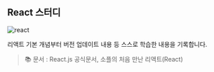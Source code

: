 ## React 스터디

![react](https://github.com/user-attachments/assets/96c6145a-efa4-4f31-b180-aa28e9a47c30)

리액트 기본 개념부터 버전 업데이트 내용 등 스스로 학습한 내용을 기록합니다.

> 📚 문서 : React.js 공식문서, 소플의 처음 만난 리액트(React)
